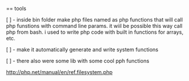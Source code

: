 == tools

  [ ] - inside bin folder make php files named as php functions that will call php funstions  with command line params. it wiil be possible this way call php from bash. i used to write php code with built in functions for arrays, etc.

  [ ] - make it automatically generate and write system functions

  [ ] - there also were some lib with some cool pph functions

http://php.net/manual/en/ref.filesystem.php






